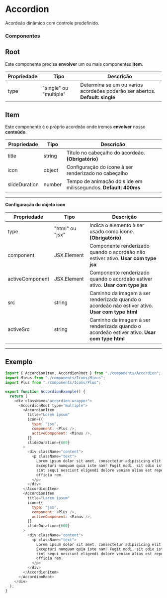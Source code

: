 # Accordion

Acordeão dinâmico com controle predefinido.

### Componentes

## Root

Este componente precisa **envolver** um ou mais componentes **Item**.

| Propriedade | Tipo                   | Descrição                                                                    |
| ----------- | ---------------------- | ---------------------------------------------------------------------------- |
| type        | "single" ou "multiple" | Determina se um ou varios acordeões poderão ser abertos. **Default: single** |

## Item

Este componente é o próprio acordeão onde iremos **envolver** nosso **conteúdo**.

| Propriedade   | Tipo   | Descrição                                                       |
| ------------- | ------ | --------------------------------------------------------------- |
| title         | string | Título no cabeçalho do acordeão. **(Obrigatório)**              |
| icon          | object | Configuração do ícone à ser renderizado no cabeçalho            |
| slideDuration | number | Tempo de animação do slide em milissegundos. **Default: 400ms** |

---

**Configuração do objeto icon**

| Propriedade     | Tipo            | Descrição                                                                                       |
| --------------- | --------------- | ----------------------------------------------------------------------------------------------- |
| type            | "html" ou "jsx" | Indica o elemento à ser usado como ícone. **(Obrigatório)**                                     |
| component       | JSX.Element     | Componente renderizado quando o acordeão não estiver ativo. **Usar com type jsx**               |
| activeComponent | JSX.Element     | Componente renderizado quando o acordeão estiver ativo. **Usar com type jsx**                   |
| src             | string          | Caminho da imagem à ser renderizada quando o acordeão não estiver ativo. **Usar com type html** |
| activeSrc       | string          | Caminho da imagem à ser renderizada quando o acordeão estiver ativo. **Usar com type html**     |

---

## Exemplo

```js
import { AccordionItem, AccordionRoot } from "./components/Accordion";
import Minus from "./components/Icons/Minus";
import Plus from "./components/Icons/Plus";

export function AccordionExample() {
  return (
    <div className="accordion-wrapper">
      <AccordionRoot type="multiple">
        <AccordionItem
          title="Lorem ipsum"
          icon={{
            type: "jsx",
            component: <Plus />,
            activeComponent: <Minus />,
          }}
          slideDuration={600}
        >
          <div className="content">
            <p className="text">
              Lorem ipsum dolor sit amet, consectetur adipisicing elit.
              Excepturi numquam quia iste nam? Fugit modi, sit odio iste iure
              sint sequi nesciunt eligendi dolore veniam alias est repellendus
              officia rem.
            </p>
          </div>
        </AccordionItem>
        <AccordionItem
          title="Lorem ipsum"
          icon={{
            type: "jsx",
            component: <Plus />,
            activeComponent: <Minus />,
          }}
          slideDuration={600}
        >
          <div className="content">
            <p className="text">
              Lorem ipsum dolor sit amet, consectetur adipisicing elit.
              Excepturi numquam quia iste nam? Fugit modi, sit odio iste iure
              sint sequi nesciunt eligendi dolore veniam alias est repellendus
              officia rem.
            </p>
          </div>
        </AccordionItem>
      </AccordionRoot>
    </div>
  );
}
```
